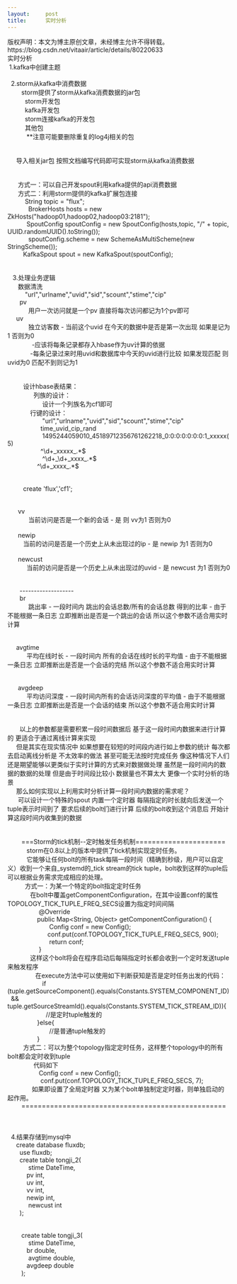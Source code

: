 ```yaml
---
layout:     post
title:      实时分析
---
```

<div id="article_content" class="article_content clearfix csdn-tracking-statistics" data-pid="blog" data-mod="popu_307" data-dsm="post">
								<div class="article-copyright">
					版权声明：本文为博主原创文章，未经博主允许不得转载。					https://blog.csdn.net/vitaair/article/details/80220633				</div>
								            <link rel="stylesheet" href="https://csdnimg.cn/release/phoenix/template/css/ck_htmledit_views-f76675cdea.css">
						<div class="htmledit_views" id="content_views">
                实时分析<br><span style="white-space:pre;">	</span>1.kafka中创建主题<br><span style="white-space:pre;">		</span><br><span style="white-space:pre;">	</span>2.storm从kafka中消费数据<br><span style="white-space:pre;">		</span>storm提供了storm从kafka消费数据的jar包<br><span style="white-space:pre;">			</span>storm开发包<br><span style="white-space:pre;">			</span>kafka开发包<br><span style="white-space:pre;">			</span>storm连接kafka的开发包<br><span style="white-space:pre;">			</span>其他包<br><span style="white-space:pre;">			</span>**注意可能要删除重复的log4j相关的包<br><br><br><span style="white-space:pre;">		</span>导入相关jar包 按照文档编写代码即可实现storm从kafka消费数据<br><br><br><span style="white-space:pre;">		</span>方式一：可以自己开发spout利用kafka提供的api消费数据<br><span style="white-space:pre;">		</span>方式二：利用storm提供的kafka扩展包连接<br><span style="white-space:pre;">			</span>String topic = "flux";<br><span style="white-space:pre;">			</span>BrokerHosts hosts = new ZkHosts("hadoop01,hadoop02,hadoop03:2181");<br><span style="white-space:pre;">			</span>SpoutConfig spoutConfig = new SpoutConfig(hosts,topic, "/" + topic, UUID.randomUUID().toString());<br><span style="white-space:pre;">			</span>spoutConfig.scheme = new SchemeAsMultiScheme(new StringScheme());<br><span style="white-space:pre;">			</span>KafkaSpout spout = new KafkaSpout(spoutConfig);<br><br><br><span style="white-space:pre;">	</span>3.处理业务逻辑<br><span style="white-space:pre;">		</span>数据清洗<br><span style="white-space:pre;">			</span>"url","urlname","uvid","sid","scount","stime","cip"<br><span style="white-space:pre;">		</span>pv<br><span style="white-space:pre;">			</span>用户一次访问就是一个pv 直接将每次访问都记为1个pv即可<br><span style="white-space:pre;">		</span>uv<br><span style="white-space:pre;">			</span>独立访客数 - 当前这个uvid 在今天的数据中是否是第一次出现 如果是记为1 否则为0<br><span style="white-space:pre;">				</span>-应该将每条记录都存入hbase作为uv计算的依据<br><span style="white-space:pre;">				</span>-每条记录过来时用uvid和数据库中今天的uvid进行比较 如果发现匹配 则uvid为0 匹配不到则记为1<br><br><br><span style="white-space:pre;">			</span>设计hbase表结果：<br><span style="white-space:pre;">				</span>列族的设计：<br><span style="white-space:pre;">					</span>设计一个列族名为cf1即可<br><span style="white-space:pre;">				</span>行键的设计：<br><span style="white-space:pre;">					</span>"url","urlname","uvid","sid","scount","stime","cip"<br><span style="white-space:pre;">					</span>time_uvid_cip_rand<br><span style="white-space:pre;">					</span>1495244059010_45189712356761262218_0:0:0:0:0:0:0:1_xxxxx(5)<br><span style="white-space:pre;">					</span>^\d+_xxxxx_.*$<br><span style="white-space:pre;">					</span>^\d+_\d+_xxxx_.*$<br><span style="white-space:pre;">					</span>^\d+_xxxx_.*$<br><br><br><span style="white-space:pre;">			</span>create 'flux','cf1';<br><br><br><span style="white-space:pre;">		</span>vv<br><span style="white-space:pre;">			</span>当前访问是否是一个新的会话 - 是 则 vv为1 否则为0<br><span style="white-space:pre;">				</span><br><span style="white-space:pre;">		</span>newip<br><span style="white-space:pre;">			</span>当前的访问是否是一个历史上从未出现过的ip - 是 newip 为1 否则为0<br><span style="white-space:pre;">			</span><br><span style="white-space:pre;">		</span>newcust<br><span style="white-space:pre;">			</span>当前的访问是否是一个历史上从未出现过的uvid - 是 newcust 为1 否则为0<br><br><br><span style="white-space:pre;">		</span>-------------------<br><span style="white-space:pre;">		</span>br<br><span style="white-space:pre;">			</span>跳出率 - 一段时间内 跳出的会话总数/所有的会话总数 得到的比率 - 由于不能根据一条日志 立即推断出是否是一个跳出的会话 所以这个参数不适合用实时计算<br><br><br><span style="white-space:pre;">		</span>avgtime<br><span style="white-space:pre;">			</span>平均在线时长 - 一段时间内 所有的会话在线时长的平均值 - 由于不能根据一条日志 立即推断出是否是一个会话的完结 所以这个参数不适合用实时计算<br><br><br><span style="white-space:pre;">		</span>avgdeep<br><span style="white-space:pre;">			</span>平均访问深度 - 一段时间内所有的会话访问深度的平均值 - 由于不能根据一条日志 立即推断出是否是一个会话的结束 所以这个参数不适合用实时计算<br><br><br><span style="white-space:pre;">		</span>以上的参数都是需要积累一段时间数据后 基于这一段时间内数据来进行计算的 更适合于通过离线计算来实现<br><span style="white-space:pre;">		</span>但是其实在现实情况中 如果想要在较短的时间段内进行如上参数的统计 每次都去启动离线分析是 不太效率的做法 甚至可能无法按时完成任务 像这种情况下人们还是期望能够以更类似于实时计算的方式来对数据做处理 虽然是一段时间内的数据的数据的处理 但是由于时间段比较小 数据量也不算太大 更像一个实时分析的场景<br><span style="white-space:pre;">		</span>那么如何实现以上利用实时分析计算一段时间内数据的需求呢？<br><span style="white-space:pre;">		</span>可以设计一个特殊的spout 内置一个定时器 每隔指定的时长就向后发送一个tuple表示时间到了 要求后续的bolt们进行计算 后续的bolt收到这个消息后 开始计算这段时间内收集到的数据<br><br><br><span style="white-space:pre;">		</span>===Storm的tick机制--定时触发任务机制======================<br><span style="white-space:pre;">			</span>storm在0.8以上的版本中提供了tick机制实现定时任务。<br><span style="white-space:pre;">			</span>它能够让任何bolt的所有task每隔一段时间（精确到秒级，用户可以自定义）收到一个来自_systemd的_tick stream的tick tuple，bolt收到这样的tuple后可以根据业务需求完成相应的处理。<br><span style="white-space:pre;">			</span>方式一：为某一个特定的bolt指定定时任务<br><span style="white-space:pre;">				</span>在bolt中覆盖getComponentConfiguration，在其中设置conf的属性TOPOLOGY_TICK_TUPLE_FREQ_SECS设置为指定时间间隔<br><span style="white-space:pre;">					</span>@Override<br><span style="white-space:pre;">					</span>public Map&lt;String, Object&gt; getComponentConfiguration() {<br><span style="white-space:pre;">						</span>Config conf = new Config();<br><span style="white-space:pre;">						</span>conf.put(conf.TOPOLOGY_TICK_TUPLE_FREQ_SECS, 900);<br><span style="white-space:pre;">						</span>return conf;<br><span style="white-space:pre;">					</span>}<br><span style="white-space:pre;">				</span>这样这个bolt将会在程序启动后每隔指定时长都会收到一个定时发送tuple来触发程序<br><span style="white-space:pre;">				</span>在execute方法中可以使用如下判断获知是否是定时任务出发的代码：<br><span style="white-space:pre;">					</span>if (tuple.getSourceComponent().equals(Constants.SYSTEM_COMPONENT_ID)  &amp;&amp; tuple.getSourceStreamId().equals(Constants.SYSTEM_TICK_STREAM_ID)){<br><span style="white-space:pre;">						</span>//是定时tuple触发的<br><span style="white-space:pre;">					</span>}else{<br><span style="white-space:pre;">						</span>//是普通tuple触发的<br><span style="white-space:pre;">					</span>}<br><span style="white-space:pre;">			</span>方式二：可以为整个topology指定定时任务，这样整个topology中的所有bolt都会定时收到tuple<br><span style="white-space:pre;">				</span>代码如下<br><span style="white-space:pre;">					</span>Config conf = new Config();<br><span style="white-space:pre;">					</span>conf.put(conf.TOPOLOGY_TICK_TUPLE_FREQ_SECS, 7);<br><span style="white-space:pre;">				</span>如果即设置了全局定时器 又为某个bolt单独制定定时器，则单独启动的起作用。<br><span style="white-space:pre;">		</span>==================================================<span style="white-space:pre;">		</span><br><br><br><span style="white-space:pre;">	</span>4.结果存储到mysql中<br><span style="white-space:pre;">		</span>create database fluxdb;<br><span style="white-space:pre;">		</span>use fluxdb;<br><span style="white-space:pre;">		</span>create table tongji_2(<br><span style="white-space:pre;">			</span>stime DateTime,<br><span style="white-space:pre;">			</span>pv int,<br><span style="white-space:pre;">			</span>uv int,<br><span style="white-space:pre;">			</span>vv int,<br><span style="white-space:pre;">			</span>newip int,<br><span style="white-space:pre;">			</span>newcust int<br><span style="white-space:pre;">		</span>);<br><br><br><span style="white-space:pre;">		</span>create table tongji_3(<br><span style="white-space:pre;">			</span>stime DateTime,<br><span style="white-space:pre;">			</span>br double,<br><span style="white-space:pre;">			</span>avgtime double,<br><span style="white-space:pre;">			</span>avgdeep double<br><span style="white-space:pre;">		</span>);            </div>
                </div>